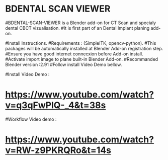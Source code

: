 # BDENTAL SCAN VIEWER

#BDENTAL-SCAN-VIEWER is a Blender add-on for CT Scan and specialy dental CBCT vizualisation.
#It is first part of an Dental Implant planing add-on.

#Install Instructions.
#Requirements : (SimpleITK, opencv-python).
#This packages will be automatically installed at Blender Add-on registration step.
#Ensure you have good internet connecxion before Add-on install.
#Activate import image to plane built-in Blender Add-on.
#Recommanded Blender version :2.91
#Follow install Video Demo bellow.

#Install Video Demo :
# https://www.youtube.com/watch?v=q3qFwPlQ-_4&t=38s

#Workflow Video demo :
# https://www.youtube.com/watch?v=RW-z9PKRQRo&t=14s
